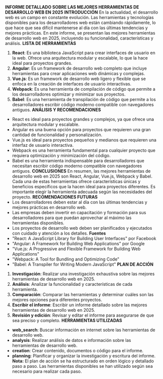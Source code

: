 **INFORME DETALLADO SOBRE LAS MEJORES HERRAMIENTAS DE DESARROLLO WEB EN 2025**
**INTRODUCCIÓN**
En la actualidad, el desarrollo web es un campo en constante evolución. Las herramientas y tecnologías disponibles para los desarrolladores web están cambiando rápidamente, lo que hace que sea difícil mantenerse al día con las últimas tendencias y mejores prácticas. En este informe, se presentan las mejores herramientas de desarrollo web en 2025, incluyendo su funcionalidad, características y análisis.
**LISTA DE HERRAMIENTAS**
1. **React**: Es una biblioteca JavaScript para crear interfaces de usuario en la web. Ofrece una arquitectura modular y escalable, lo que la hace ideal para proyectos grandes.
2. **Angular**: Es un framework de desarrollo web completo que incluye herramientas para crear aplicaciones web dinámicas y complejas.
3. **Vue.js**: Es un framework de desarrollo web ligero y flexible que se enfoca en la creación de interfaces de usuario interactivas.
4. **Webpack**: Es una herramienta de compilación de código que permite a los desarrolladores optimizar y minimizar sus proyectos.
5. **Babel**: Es una herramienta de transpilación de código que permite a los desarrolladores escribir código moderno compatible con navegadores antiguos.
**ANÁLISIS Y RECOMENDACIONES**
* React es ideal para proyectos grandes y complejos, ya que ofrece una arquitectura modular y escalable.
* Angular es una buena opción para proyectos que requieren una gran cantidad de funcionalidad y personalización.
* Vue.js es ideal para proyectos pequeños y medianos que requieren una interfaz de usuario interactiva.
* Webpack es una herramienta fundamental para cualquier proyecto que requiera optimización y minimización del código.
* Babel es una herramienta indispensable para desarrolladores que necesitan escribir código moderno compatible con navegadores antiguos.
**CONCLUSIONES**
En resumen, las mejores herramientas de desarrollo web en 2025 son React, Angular, Vue.js, Webpack y Babel. Cada una de estas herramientas ofrece características únicas y beneficios específicos que la hacen ideal para proyectos diferentes. Es importante elegir la herramienta adecuada según las necesidades del proyecto.
**RECOMENDACIONES FUTURAS**
* Los desarrolladores deben estar al día con las últimas tendencias y mejores prácticas en desarrollo web.
* Las empresas deben invertir en capacitación y formación para sus desarrolladores para que puedan aprovechar al máximo las herramientas disponibles.
* Los proyectos de desarrollo web deben ser planificados y ejecutados con cuidado y atención a los detalles.
**Fuentes**
* "React: A JavaScript Library for Building User Interfaces" por Facebook
* "Angular: A Framework for Building Web Applications" por Google
* "Vue.js: A Progressive and Flexible Framework for Building Web Applications"
* "Webpack: A Tool for Bundling and Optimizing Code"
* "Babel: A Transpiler for Writing Modern JavaScript"
**PLAN DE ACCIÓN**
1. **Investigación**: Realizar una investigación exhaustiva sobre las mejores herramientas de desarrollo web en 2025.
2. **Análisis**: Analizar la funcionalidad y características de cada herramienta.
3. **Comparación**: Comparar las herramientas y determinar cuáles son las mejores opciones para diferentes proyectos.
4. **Escribir el informe**: Escribir un informe detallado sobre las mejores herramientas de desarrollo web en 2025.
5. **Revisión y edición**: Revisar y editar el informe para asegurarse de que sea preciso y completo.
**HERRAMIENTAS UTILIZADAS**
* **web_search**: Buscar información en internet sobre las herramientas de desarrollo web.
* **analysis**: Realizar análisis de datos e información sobre las herramientas de desarrollo web.
* **creation**: Crear contenido, documentos o código para el informe.
* **planning**: Planificar y organizar la investigación y escritura del informe.
**Nota:** El plan de acción se ha estructurado en orden lógico y detallado paso a paso. Las herramientas disponibles se han utilizado según sea necesario para realizar cada paso.
